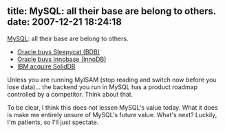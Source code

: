 title: MySQL: all their base are belong to others.
date: 2007-12-21 18:24:18
---

<p><a href="http://www.mysql.com/">MySQL</a>: all their base are belong to others.</p>  <ul> <li><a href="http://www.oracle.com/sleepycat/index.html">Oracle buys Sleepycat (BDB)</a></li> <li><a href="http://www.oracle.com/innodb/index.html">Oracle buys Innobase (InnoDB)</a></li> <li><a href="http://www.dbms2.com/2007/12/21/ibm-acquires-soliddb/">IBM acquire SolidDB</a></li> </ul>  <p>Unless you are running MyISAM (stop reading and switch now before you lose data)... the backend you run in MySQL has a product roadmap controlled by a competitor.  Think about that.</p>  <p>To be clear, I think this does not lessen MySQL's value today.  What it does is make me entirely unsure of MySQL's future value.  What's next? Luckily, I'm patients, so I'll just spectate.</p>
